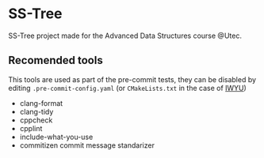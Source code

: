 # SS-Tree
SS-Tree project made for the Advanced Data Structures course @Utec.




## Recomended tools
This tools are used as part of the pre-commit tests, they can be disabled by editing `.pre-commit-config.yaml` (or `CMakeLists.txt` in the case of [IWYU](https://github.com/include-what-you-use/include-what-you-use?tab=readme-ov-file#using-with-cmake))

- clang-format
- clang-tidy
- cppcheck
- cpplint
- include-what-you-use
- commitizen
  commit message standarizer
